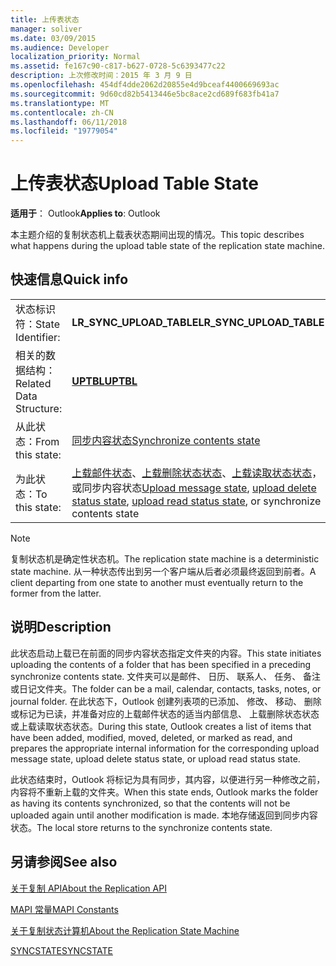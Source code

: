 ```yaml
---
title: 上传表状态
manager: soliver
ms.date: 03/09/2015
ms.audience: Developer
localization_priority: Normal
ms.assetid: fe167c90-c817-b627-0728-5c6393477c22
description: 上次修改时间：2015 年 3 月 9 日
ms.openlocfilehash: 454df4dde2062d20855e4d9bceaf4400669693ac
ms.sourcegitcommit: 9d60cd82b5413446e5bc8ace2cd689f683fb41a7
ms.translationtype: MT
ms.contentlocale: zh-CN
ms.lasthandoff: 06/11/2018
ms.locfileid: "19779054"
---
```

# <a name="upload-table-state"></a><span data-ttu-id="11db0-103">上传表状态</span><span class="sxs-lookup"><span data-stu-id="11db0-103">Upload Table State</span></span>

  
  
<span data-ttu-id="11db0-104">**适用于**： Outlook</span><span class="sxs-lookup"><span data-stu-id="11db0-104">**Applies to**: Outlook</span></span> 
  
 <span data-ttu-id="11db0-105">本主题介绍的复制状态机上载表状态期间出现的情况。</span><span class="sxs-lookup"><span data-stu-id="11db0-105">This topic describes what happens during the upload table state of the replication state machine.</span></span> 
  
## <a name="quick-info"></a><span data-ttu-id="11db0-106">快速信息</span><span class="sxs-lookup"><span data-stu-id="11db0-106">Quick info</span></span>

|||
|:-----|:-----|
|<span data-ttu-id="11db0-107">状态标识符：</span><span class="sxs-lookup"><span data-stu-id="11db0-107">State Identifier:</span></span>  <br/> |<span data-ttu-id="11db0-108">**LR_SYNC_UPLOAD_TABLE**</span><span class="sxs-lookup"><span data-stu-id="11db0-108">**LR_SYNC_UPLOAD_TABLE**</span></span> <br/> |
|<span data-ttu-id="11db0-109">相关的数据结构：</span><span class="sxs-lookup"><span data-stu-id="11db0-109">Related Data Structure:</span></span>  <br/> |<span data-ttu-id="11db0-110">**[UPTBL](uptbl.md)**</span><span class="sxs-lookup"><span data-stu-id="11db0-110">**[UPTBL](uptbl.md)**</span></span> <br/> |
|<span data-ttu-id="11db0-111">从此状态：</span><span class="sxs-lookup"><span data-stu-id="11db0-111">From this state:</span></span>  <br/> |[<span data-ttu-id="11db0-112">同步内容状态</span><span class="sxs-lookup"><span data-stu-id="11db0-112">Synchronize contents state</span></span>](synchronize-contents-state.md) <br/> |
|<span data-ttu-id="11db0-113">为此状态：</span><span class="sxs-lookup"><span data-stu-id="11db0-113">To this state:</span></span>  <br/> |<span data-ttu-id="11db0-114">[上载邮件状态](upload-message-state.md)、[上载删除状态状态](upload-delete-status-state.md)、[上载读取状态状态](upload-read-status-state.md)，或同步内容状态</span><span class="sxs-lookup"><span data-stu-id="11db0-114">[Upload message state](upload-message-state.md), [upload delete status state](upload-delete-status-state.md), [upload read status state](upload-read-status-state.md), or synchronize contents state</span></span>  <br/> |
   
> [!NOTE]
> <span data-ttu-id="11db0-115">复制状态机是确定性状态机。</span><span class="sxs-lookup"><span data-stu-id="11db0-115">The replication state machine is a deterministic state machine.</span></span> <span data-ttu-id="11db0-116">从一种状态传出到另一个客户端从后者必须最终返回到前者。</span><span class="sxs-lookup"><span data-stu-id="11db0-116">A client departing from one state to another must eventually return to the former from the latter.</span></span> 
  
## <a name="description"></a><span data-ttu-id="11db0-117">说明</span><span class="sxs-lookup"><span data-stu-id="11db0-117">Description</span></span>

<span data-ttu-id="11db0-118">此状态启动上载已在前面的同步内容状态指定文件夹的内容。</span><span class="sxs-lookup"><span data-stu-id="11db0-118">This state initiates uploading the contents of a folder that has been specified in a preceding synchronize contents state.</span></span> <span data-ttu-id="11db0-119">文件夹可以是邮件、 日历、 联系人、 任务、 备注或日记文件夹。</span><span class="sxs-lookup"><span data-stu-id="11db0-119">The folder can be a mail, calendar, contacts, tasks, notes, or journal folder.</span></span> <span data-ttu-id="11db0-120">在此状态下，Outlook 创建列表项的已添加、 修改、 移动、 删除或标记为已读，并准备对应的上载邮件状态的适当内部信息、 上载删除状态状态或上载读取状态状态。</span><span class="sxs-lookup"><span data-stu-id="11db0-120">During this state, Outlook creates a list of items that have been added, modified, moved, deleted, or marked as read, and prepares the appropriate internal information for the corresponding upload message state, upload delete status state, or upload read status state.</span></span>
  
<span data-ttu-id="11db0-121">此状态结束时，Outlook 将标记为具有同步，其内容，以便进行另一种修改之前，内容将不重新上载的文件夹。</span><span class="sxs-lookup"><span data-stu-id="11db0-121">When this state ends, Outlook marks the folder as having its contents synchronized, so that the contents will not be uploaded again until another modification is made.</span></span> <span data-ttu-id="11db0-122">本地存储返回到同步内容状态。</span><span class="sxs-lookup"><span data-stu-id="11db0-122">The local store returns to the synchronize contents state.</span></span>
  
## <a name="see-also"></a><span data-ttu-id="11db0-123">另请参阅</span><span class="sxs-lookup"><span data-stu-id="11db0-123">See also</span></span>



[<span data-ttu-id="11db0-124">关于复制 API</span><span class="sxs-lookup"><span data-stu-id="11db0-124">About the Replication API</span></span>](about-the-replication-api.md)
  
[<span data-ttu-id="11db0-125">MAPI 常量</span><span class="sxs-lookup"><span data-stu-id="11db0-125">MAPI Constants</span></span>](mapi-constants.md)
  
[<span data-ttu-id="11db0-126">关于复制状态计算机</span><span class="sxs-lookup"><span data-stu-id="11db0-126">About the Replication State Machine</span></span>](about-the-replication-state-machine.md)
  
[<span data-ttu-id="11db0-127">SYNCSTATE</span><span class="sxs-lookup"><span data-stu-id="11db0-127">SYNCSTATE</span></span>](syncstate.md)

